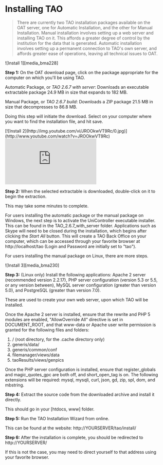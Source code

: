 # Installing TAO

>There are currently two TAO installation packages available on the OAT server, one for Automatic Installation, and the other for Manual Installation. Manual installation involves setting up a web server and installing TAO on it. This affords a greater degree of control by the institution for the data that is generated. Automatic installation involves setting up a permanent connection to TAO's own server, and affords greater ease of operations, leaving all technical issues to OAT.

![Install 1][media_bma228]

**Step 1:** On the OAT download page, click on the package appropriate for the computer on which you'll be using TAO.

Automatic Package, or *TAO 2.6.7 with server*: Downloads an executable extractable package 24.9 MB in size that expands to 182 MB.

Manual Package, or *TAO 2.6.7 build*: Downloads a ZIP package 21.5 MB in size that decompresses to 86.8 MB.

Doing this step will initiate the download. Select on your computer where you want to find the installation file, and hit save.

<div class="hidden-video">
[![Install 2](http://img.youtube.com/vi/JROOkwVT9Rc/0.jpg)](http://www.youtube.com/watch?v=JROOkwVT9Rc)
</div>
<div class='embed-container'>
<iframe src="https://www.youtube.com/embed/JROOkwVT9Rc?rel=0" frameborder="0" allowfullscreen></iframe>
</div>

**Step 2:** When the selected extractable is downloaded, double-click on it to begin the extraction.

This may take some minutes to complete.

For users installing the automatic package or the manual package on Windows, the next step is to activate the UniController executable installer. This can be found in the TAO_2.6.7_with_server folder. Applications such as Skype will need to be closed during the installation, which begins after clicking the *Start All* button. This will create a TAO Back Office on your computer, which can be accessed through your favorite browser at http://localhost/tao (Login and Password are initially set to "tao").

For users installing the manual package on Linux, there are more steps.

![Install 3][media_bma230]

**Step 3:** (Linux only) Install the following applications: Apache 2 server (recommended version 2.2.17), PHP server configuration (version 5.3 or 5.5, or any version between), MySQL server configuration (greater than version 5.0), and PostgreSQL (greater than version 7.0).

These are used to create your own web server, upon which TAO will be installed.

Once the Apache 2 server is installed, ensure that the rewrite and PHP 5 modules are enabled, "AllowOverride All" directive is set in DOCUMENT_ROOT, and that www-data or Apache user write permission is granted for the following files and folders:

1. / (root directory, for the .cache directory only)
2. generis/data/
3. generis/common/conf
4. filemanager/views/data
5. taoResults/views/genpics

Once the PHP server configuration is installed, ensure that register_globals and magic_quotes_gpc are both off, and short_open_tag is on. The following extensions will be required: mysql, mysqli, curl, json, gd, zip, spl, dom, and mbstring.

**Step 4:** Extract the source code from the downloaded archive and install it directly.

This should go in your [htdocs, www] folder.

**Step 5:** Run the TAO Installation Wizard from online.

This can be found at the website: http://YOURSERVER/tao/install/

**Step 6:** After the installation is complete, you should be redirected to http://YOURSERVER/

If this is not the case, you may need to direct yourself to that address using your favorite browser.